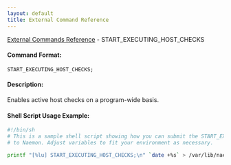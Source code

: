 ```yaml
---
layout: default
title: External Command Reference
---
```


<!--
************************************************
* AUTO GENERATED PAGE - USE ./update SCRIPT
************************************************
-->

<span class="glyphicon glyphicon-arrow-up"></span><a href="index.html"> External Commands Reference</a> - START_EXECUTING_HOST_CHECKS<br>


#### Command Format:

`START_EXECUTING_HOST_CHECKS;`

#### Description:

Enables active host checks on a program-wide basis.

#### Shell Script Usage Example:

```sh
#!/bin/sh
# This is a sample shell script showing how you can submit the START_EXECUTING_HOST_CHECKS command
# to Naemon. Adjust variables to fit your environment as necessary.

printf "[%lu] START_EXECUTING_HOST_CHECKS;\n" `date +%s` > /var/lib/naemon/naemon.cmd
```



